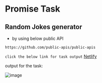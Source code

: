 # Promise Task
## Random Jokes generator

* by using below public API
  
```https://github.com/public-apis/public-apis```

```click the below link for task output```
[Netlify](https://task-12-jokesapi.netlify.app/)

output for the task:

![image](https://github.com/Meenajayaraj/task-12-API-jokes/assets/154115927/168a15bc-a2f2-4001-b125-ad123ff0d581)
